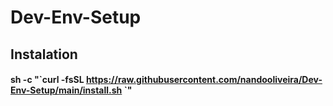 # Dev-Env-Setup

## Instalation

#### sh -c "\`curl -fsSL https://raw.githubusercontent.com/nandooliveira/Dev-Env-Setup/main/install.sh \`"
